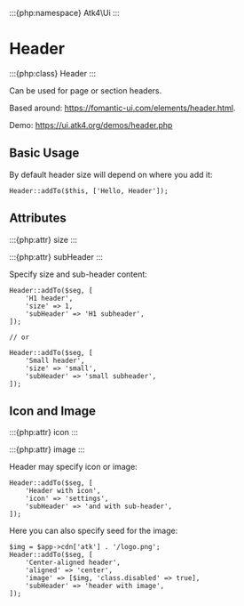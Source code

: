 :::{php:namespace} Atk4\Ui
:::

# Header

:::{php:class} Header
:::

Can be used for page or section headers.

Based around: https://fomantic-ui.com/elements/header.html.

Demo: https://ui.atk4.org/demos/header.php

## Basic Usage

By default header size will depend on where you add it:

```
Header::addTo($this, ['Hello, Header']);
```

## Attributes

:::{php:attr} size
:::

:::{php:attr} subHeader
:::

Specify size and sub-header content:

```
Header::addTo($seg, [
    'H1 header',
    'size' => 1,
    'subHeader' => 'H1 subheader',
]);

// or

Header::addTo($seg, [
    'Small header',
    'size' => 'small',
    'subHeader' => 'small subheader',
]);
```

## Icon and Image

:::{php:attr} icon
:::

:::{php:attr} image
:::

Header may specify icon or image:

```
Header::addTo($seg, [
    'Header with icon',
    'icon' => 'settings',
    'subHeader' => 'and with sub-header',
]);
```

Here you can also specify seed for the image:

```
$img = $app->cdn['atk'] . '/logo.png';
Header::addTo($seg, [
    'Center-aligned header',
    'aligned' => 'center',
    'image' => [$img, 'class.disabled' => true],
    'subHeader' => 'header with image',
]);
```
